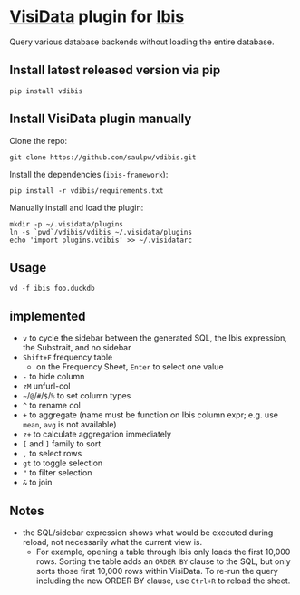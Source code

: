 # [VisiData](https://visidata.org) plugin for [Ibis](https://ibis-project.org)

Query various database backends without loading the entire database.

## Install latest released version via pip

    pip install vdibis

## Install VisiData plugin manually

Clone the repo:

    git clone https://github.com/saulpw/vdibis.git

Install the dependencies (`ibis-framework`):

    pip install -r vdibis/requirements.txt

Manually install and load the plugin:

    mkdir -p ~/.visidata/plugins
    ln -s `pwd`/vdibis/vdibis ~/.visidata/plugins
    echo 'import plugins.vdibis' >> ~/.visidatarc

## Usage

    vd -f ibis foo.duckdb

## implemented

- `v` to cycle the sidebar between the generated SQL, the Ibis expression, the Substrait, and no sidebar
- `Shift+F` frequency table
  - on the Frequency Sheet, `Enter` to select one value
- `-` to hide column
- `zM` unfurl-col
- `~`/`@`/`#`/`$`/`%` to set column types
- `^` to rename col
- `+` to aggregate (name must be function on Ibis column expr; e.g. use `mean`, `avg` is not available)
- `z+` to calculate aggregation immediately
- `[` and `]` family to sort
- `,` to select rows
- `gt` to toggle selection
- `"` to filter selection
- `&` to join

## Notes

- the SQL/sidebar expression shows what would be executed during reload, not necessarily what the current view is.
  - For example, opening a table through Ibis only loads the first 10,000 rows.  Sorting the table adds an `ORDER BY` clause to the SQL, but only sorts those first 10,000 rows within VisiData.  To re-run the query including the new ORDER BY clause, use `Ctrl+R` to reload the sheet.
